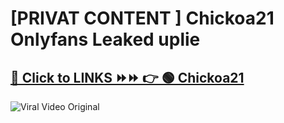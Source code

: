 
 # [PRIVAT CONTENT ] Chickoa21 Onlyfans Leaked uplie

## <h2><a href="https://clipsfans.com/Chickoa21&ref=git">🔗 Click to LINKS ⏩⏩ 👉 🟢 Chickoa21 </a></h2>

<a href="https://clipsfans.com/Chickoa21&ref=git" rel="nofollow" data-target="animated-image.originalLink"><img src="https://i.ibb.co.com/xMMVF88/686577567.gif" alt="Viral Video Original" style="max-width: 100%; display: inline-block;" data-target="animated-image.originalImage"></a>

